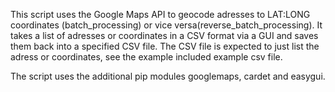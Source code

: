 This script uses the Google Maps API to geocode adresses to LAT:LONG coordinates (batch_processing) or vice versa(reverse_batch_processing). It takes a list of adresses or coordinates in a CSV format via a GUI and saves them back into a specified CSV file.
The CSV file is expected to just list the adress or coordinates, see the example included example csv file.

The script uses the additional pip modules googlemaps, cardet and easygui.